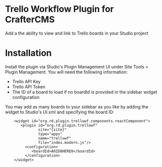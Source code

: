 # Trello Workflow Plugin for CrafterCMS

Add a the ability to view and link to Trello boards in your Studio project

# Installation

Install the plugin via Studio's Plugin Management UI under Site Tools > Plugin Management.
You will need the following information:
- Trello API Key 
- Trello API Token
- The ID of a board to load if no boardId is provided in the sidebar widget configuration


You may add as many boards to your sidebar as you like by adding the widget to Studio's UI.xml and specifying the board ID:
```
    <widget id="org.rd.plugin.trellowf.components.reactComponent">
       <plugin id="org.rd.plugin.trellowf"
               site="{site}"
               type="apps"
               name="trellowf"
               file="index.modern.js"/>
         <configuration>
            <boardId>A0ID0HERE0</boardId>
         </configuration>
    </widget>
```
